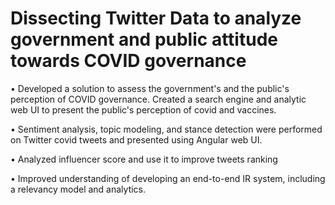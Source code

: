  # Dissecting Twitter Data to analyze government and public attitude towards COVID governance
 
• Developed a solution to assess the government's and the public's perception of COVID governance. Created a search engine and analytic web UI to present the public's perception of covid and vaccines.

• Sentiment analysis, topic modeling, and stance detection were performed on Twitter covid tweets and presented using Angular web UI.

• Analyzed influencer score and use it to improve tweets ranking

• Improved understanding of developing an end-to-end IR system, including a relevancy model and analytics.


